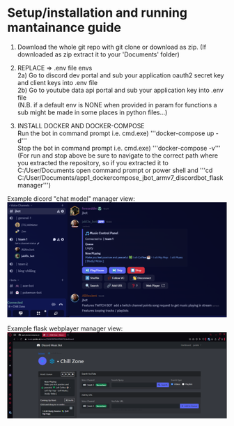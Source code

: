 # Setup/installation and running mantainance guide  
  
1) Download the whole git repo with git clone or download as zip. (If downloaded as zip extract it to your 'Documents' folder)  
  
2) REPLACE => .env file envs  
  2a) Go to discord dev portal and sub your application oauth2 secret key and client keys into .env file  
  2b) Go to youtube data api portal and sub your application key into .env file  
(N.B. if a default env is NONE when provided in param for functions a sub might be made in some places in python files...)    
  
4) INSTALL DOCKER AND DOCKER-COMPOSE  
   Run the bot in command prompt i.e. cmd.exe) '''docker-compose up -d'''  
   Stop the bot in command prompt i.e. cmd.exe) '''docker-compose -v'''
   (For run and stop above be sure to navigate to the correct path where you extracted the repository, so if you extracted it to C:/User/Documents open command prompt or power shell and '''cd C:/User/Documents/app1_dockercompose_jbot_armv7_discordbot_flaskmanager''')
     
Example dicord "chat model" manager view:  
![Model Image 1](READMEresources/discord_chat_model_example.png)  
  
Example flask webplayer manager view:  
![Webplayer Image 1](READMEresources/flask_webapp_example.png)    
